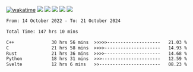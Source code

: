 [![wakatime](https://wakatime.com/badge/user/368879df-dc38-4b1a-86c4-8a2054a0e074.svg)](https://wakatime.com/@368879df-dc38-4b1a-86c4-8a2054a0e074)
<img src="https://img.shields.io/badge/Windows-0078D6?style=flat&logo=Windows&logoColor=white">
<img src="https://img.shields.io/badge/IntelliJ_IDEA-000000.svg?style=flat&logo=IntelliJ-IDEA&logoColor=white">
<img src="https://img.shields.io/badge/CLion-000000.svg?style=flat&logo=CLion&logoColor=white">
<img src="https://img.shields.io/badge/Visual_Studio_Code-007ACC?style=flat&logo=Visual-Studio-Code&logoColor=white">
<img src="https://img.shields.io/badge/Discord-5865F2?label=kano42&style=flat&logo=discord&logoColor=white">
<br>


<!--START_SECTION:waka-->

```txt
From: 14 October 2022 - To: 21 October 2024

Total Time: 147 hrs 10 mins

C++              30 hrs 56 mins  >>>>>--------------------   21.03 %
C                21 hrs 58 mins  >>>>---------------------   14.93 %
Rust             21 hrs 36 mins  >>>>---------------------   14.68 %
Python           18 hrs 31 mins  >>>----------------------   12.59 %
Svelte           12 hrs 6 mins   >>-----------------------   08.23 %
```

<!--END_SECTION:waka-->
